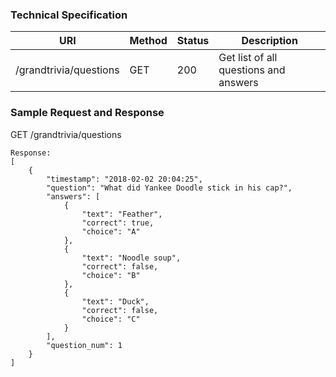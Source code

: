 
### **Technical Specification**

| URI | Method | Status| Description |
|-----|--------|-------|-------------|
|/grandtrivia/questions|GET|200|Get list of all questions and answers|

### **Sample Request and Response**

GET /grandtrivia/questions
````
Response:
[
    {
        "timestamp": "2018-02-02 20:04:25",
        "question": "What did Yankee Doodle stick in his cap?",
        "answers": [
            {
                "text": "Feather",
                "correct": true,
                "choice": "A"
            },
            {
                "text": "Noodle soup",
                "correct": false,
                "choice": "B"
            },
            {
                "text": "Duck",
                "correct": false,
                "choice": "C"
            }
        ],
        "question_num": 1
    }
]